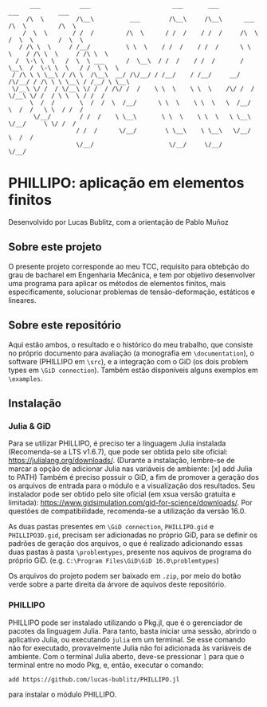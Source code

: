```
      ___           ___                       ___       ___                   ___           ___      
     /\  \         /\__\          ___        /\__\     /\__\      ___        /\  \         /\  \     
    /  \  \       / /  /         /\  \      / /  /    / /  /     /\  \      /  \  \       /  \  \    
   / /\ \  \     / /__/          \ \  \    / /  /    / /  /      \ \  \    / /\ \  \     / /\ \  \   
  /  \-\ \  \   /  \  \ ___      /  \__\  / /  /    / /  /       /  \__\  /  \-\ \  \   / /  \ \  \  
 / /\ \ \ \__\ / /\ \  /\__\  __/ /\/__/ / /__/    / /__/     __/ /\/__/ / /\ \ \ \__\ / /__/ \ \__\ 
 \/__\ \/ /  / \/__\ \/ /  / /\/ /  /    \ \  \    \ \  \    /\/ /  /    \/__\ \/ /  / \ \  \ / /  / 
      \  /  /       \  /  /  \  /__/      \ \  \    \ \  \   \  /__/          \  /  /   \ \  / /  /  
       \/__/        / /  /    \ \__\       \ \  \    \ \  \   \ \__\           \/__/     \ \/ /  /   
                   / /  /      \/__/        \ \__\    \ \__\   \/__/                      \  /  /    
                   \/__/                     \/__/     \/__/                               \/__/     
```
# PHILLIPO: aplicação em elementos finitos

Desenvolvido por Lucas Bublitz, com a orientação de Pablo Muñoz

## Sobre este projeto

O presente projeto corresponde ao meu TCC, requisito para obtebção do grau de bacharel em Engenharia Mecânica, e tem por objetivo desenvolver uma programa para aplicar os métodos de elementos finitos, mais especificamente, solucionar problemas de tensão-deformação, estáticos e lineares.

## Sobre este repositório

Aqui estão ambos, o resultado e o histórico do meu trabalho, que consiste no próprio documento para avaliação (a monografia em `\documentation`), o software (PHILLIPO em `\src`), e a integração com o GiD (os dois problem types em `\GiD connection`). Também estão disponíveis alguns exemplos em `\examples`.

## Instalação

### Julia & GiD

Para se utilizar PHILLIPO, é preciso ter a linguagem Julia instalada (Recomenda-se a LTS v1.6.7), que pode ser obtida pelo site oficial: https://julialang.org/downloads/. (Durante a instalação, lembre-se de marcar a opção de adicionar Julia nas variáveis de ambiente: [x] add Julia to PATH) Também é preciso possuir o GiD, a fim de promover a geração dos os arquivos de entrada para o módulo e a visualização dos resultados. Seu instalador pode ser obtido pelo site oficial (em xsua versão gratuita e limitada): https://www.gidsimulation.com/gid-for-science/downloads/. Por questões de compatibilidade, recomenda-se a utilização da versão 16.0.

As duas pastas presentes em `\GiD connection`, `PHILLIPO.gid` e `PHILLIPO3D.gid`, precisam ser adicionadas no próprio GiD, para se definir os padrões de geração dos arquivos, o que é realizado adicionando essas duas pastas à pasta `\problemtypes`, presente nos aquivos de programa do próprio GiD. (e.g. `C:\Program Files\GiD\GiD 16.0\problemtypes`)

Os arquivos do projeto podem ser baixado em `.zip`, por meio do botão verde sobre a parte direita da árvore de aquivos deste repositório. 

### PHILLIPO

PHILLIPO pode ser instalado utilizando o Pkg.jl, que é o gerenciador de pacotes da linguagem Julia. Para tanto, basta iniciar uma sessão, abrindo o aplicativo Julia, ou executando `julia` em um terminal. Se esse comando não for executado, provavelmente Julia não foi adicionada às variáveis de ambiente. Com o terminal Julia aberto, deve-se pressionar `]` para que o terminal entre no modo Pkg, e, então, executar o comando:
```
add https://github.com/lucas-bublitz/PHILLIPO.jl
```
para instalar o módulo PHILLIPO.